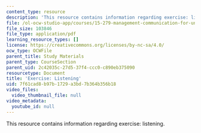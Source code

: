 ```yaml
---
content_type: resource
description: 'This resource contains information regarding exercise: listening.'
file: /ol-ocw-studio-app/courses/15-279-management-communication-for-undergraduates-fall-2012/7f61cad8b97b1729a3bd7b364b356b18_MIT15_279F12_listeningEx.pdf
file_size: 103846
file_type: application/pdf
learning_resource_types: []
license: https://creativecommons.org/licenses/by-nc-sa/4.0/
ocw_type: OCWFile
parent_title: Study Materials
parent_type: CourseSection
parent_uid: 2c42035c-27d5-37f4-ccc0-c890eb375090
resourcetype: Document
title: 'Exercise: Listening'
uid: 7f61cad8-b97b-1729-a3bd-7b364b356b18
video_files:
  video_thumbnail_file: null
video_metadata:
  youtube_id: null
---
```

This resource contains information regarding exercise: listening.